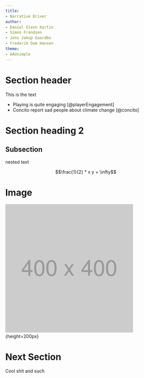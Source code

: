 ```yaml
---
title:
- Narrative Driver
author:
- Daniel Glenn Kartin
- Simon Frandsen
- Jens Jakúp Gaardbo
- Frederik Dam Hansen
theme:
- AAUsimple
---
```


# Section header

This is the text

- Playing is quite engaging [@playerEngagement]
- Concito report sad people about climate change [@concito]

# Section heading 2

## Subsection
nested text

$$\frac{1}{2} * x y + \infty$$

# Image
![Image of aau beamer](graphics/placeholder.png){height=200px}



# Next Section

Cool shit and such